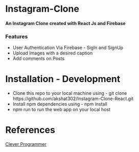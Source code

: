 <h1>Instagram-Clone</h1>

<h4>An Instagram Clone created with React Js and Firebase</h4>
<h3>Features</h3>
<ul>
    <li>User Authentication Via Firebase - SigIn and SignUp</li>
    <li>Upload Images with a desired caption</li>
    <li>Add comments on Posts</li>
</ul>

<h1>Installation - Development </h1>
<ul>
    <li> Clone this repo to your local machine using - git clone https://github.com/akshat302/Instagram-Clone-React.git </li>
    <li> Install npm dependencies using - npm install </li>
    <li> npm run to run the web app on your local host </li>
</ul>

<h1>References</h1>
<a href='https://youtu.be/f7T48W0cwXM'>Clever Programmer</a>
